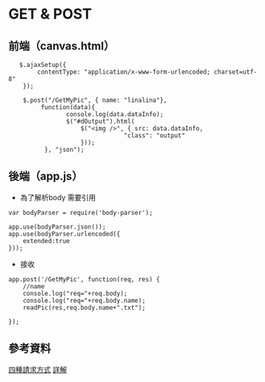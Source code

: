 # GET & POST

## 前端（canvas.html）
```
   $.ajaxSetup({
        contentType: "application/x-www-form-urlencoded; charset=utf-8"
    });

    $.post("/GetMyPic", { name: "linalina"},
         function(data){
                console.log(data.dataInfo);
                $("#dOutput").html(
                    $("<img />", { src: data.dataInfo,
                                "class": "output"
                    }));
          }, "json");
```

## 後端（app.js）
* 為了解析body 需要引用
```
var bodyParser = require('body-parser');
```
```
app.use(bodyParser.json());
app.use(bodyParser.urlencoded({
    extended:true
}));
```

* 接收
```
app.post('/GetMyPic', function(req, res) {
 	//name
 	console.log("req="+req.body);
 	console.log("req="+req.body.name);
	readPic(res,req.body.name+".txt");
 
});
```
## 參考資料
[四種請求方式](https://www.jianshu.com/p/606802e40fd5)
[詳解](https://i5ting.github.io/node-http/#10801)
